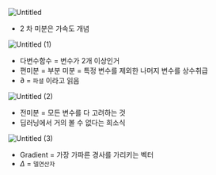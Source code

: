 ![Untitled](https://github.com/user-attachments/assets/64029c9f-d236-4bd6-9bdf-2297a8da2736)


- 2 차 미분은 가속도 개념

![Untitled (1)](https://github.com/user-attachments/assets/3786ed32-abde-4731-9c11-63340e08c4af)


- 다변수함수 = 변수가 2개 이상인거
- 편미분 = 부분 미분 = 특정 변수를 제외한 나머지 변수를 상수취급
- $\partial$ = `파셜` 이라고 읽음

![Untitled (2)](https://github.com/user-attachments/assets/a7e31abd-b2cb-4ddf-9c28-b699db2b24a3)


- 전미분 = 모든 변수를 다 고려하는 것
- 딥러닝에서 거의 볼 수 없다는 희소식

![Untitled (3)](https://github.com/user-attachments/assets/3d362668-391e-4d86-9a82-d5e7d28f05bb)

- Gradient = 가장 가파른 경사를 가리키는 벡터
- $\Delta$ = `델연산자`